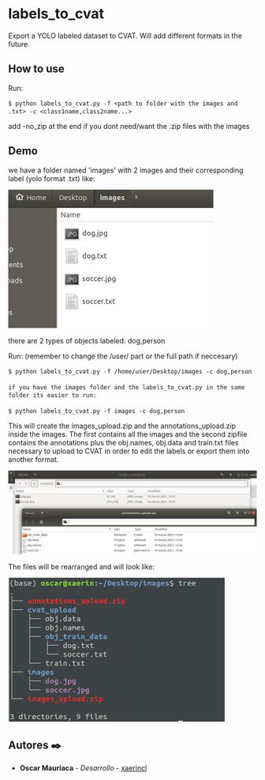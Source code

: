 # labels_to_cvat

Export a YOLO labeled dataset to CVAT. Will add different formats in the future.

## How to use 

Run:
```
$ python labels_to_cvat.py -f <path to folder with the images and .txt> -c <class1name,class2name...> 
```
add -no_zip at the end if you dont need/want the .zip files with the images


## Demo

we have a folder named 'images' with 2 images and their corresponding label (yolo format .txt) like:




![tutorial_1](/github_images/img1.png)




there are 2 types of objects labeled: dog,person


Run: (remember to change the /user/ part or the full path if neccesary)
```
$ python labels_to_cvat.py -f /home/user/Desktop/images -c dog,person

if you have the images folder and the labels_to_cvat.py in the same folder its easier to run:

$ python labels_to_cvat.py -f images -c dog,person
```

This will create the images_upload.zip and the annotations_upload.zip inside the images. The first contains all the images and the second zipfile contains the annotations plus the obj.names, obj.data and train.txt files necessary to upload to CVAT in order to edit the labels or export them into another format.


![tutorial_2](/github_images/img2.png)


The files will be rearranged and will look like:


![tutorial_3](/github_images/img3.png)

## Autores ✒️
* **Oscar Mauriaca** - *Desarrollo* - [xaerincl](https://github.com/xaerincl)
